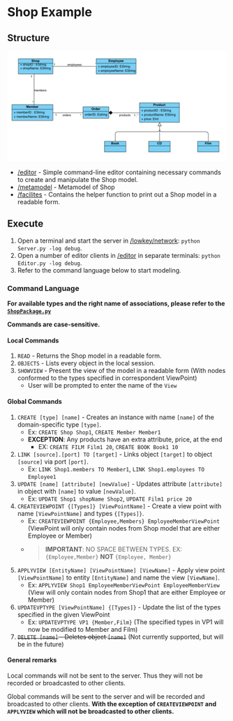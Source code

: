 # Shop Example

## Structure

![Image](./img/shop_metamodel.png)

- [/editor](./editor) - Simple command-line editor containing necessary commands to create and manipulate the Shop model.
- [/metamodel](./metamodel) - Metamodel of Shop
- [/facilites](./facilities) - Contains the helper function to print out a Shop model in a readable form.

## Execute

1. Open a terminal and start the server in [/lowkey/network](./lowkey/network): ```python Server.py -log debug```.
2. Open a number of editor clients in [/editor](./editor) in separate terminals: ```python Editor.py -log debug```.
3. Refer to the command language below to start modeling.

### Command Language
**For available types and the right name of associations, please refer to the [`ShopPackage.py`](./metamodel/ShopPackage.py)**

**Commands are case-sensitive.**

#### Local Commands
1. `READ` - Returns the Shop model in a readable form.
2. `OBJECTS` - Lists every object in the local session.
3. `SHOWVIEW` - Present the view of the model in a readable form (With nodes conformed to the types specified in correspondent ViewPoint)
   - User will be prompted to enter the name of the `View`

#### Global Commands
1. `CREATE [type] [name]` - Creates an instance with name `[name]` of the domain-specific type `[type]`.
    - Ex: `CREATE Shop Shop1`, `CREATE Member Member1`
    - **EXCEPTION**: Any products have an extra attribute, price, at the end
      - EX: `CREATE FILM Film1 20`, `CREATE BOOK Book1 10`
2. `LINK [source].[port] TO [target]` - Links object `[target]` to object `[source]` via port `[port]`.
    - Ex: `LINK Shop1.members TO Member1`, `LINK Shop1.employees TO Employee1`
3. `UPDATE [name] [attribute] [newValue]` - Updates attribute `[attribute]` in object with `[name]` to value `[newValue]`.
    - Ex: `UPDATE Shop1 shopName Shop2`, `UPDATE Film1 price 20`
4. `CREATEVIEWPOINT {[Types]} [ViewPointName]` - Create a view point with name `[ViewPointName]` and types `{[Types]}`.
    - Ex: `CREATEVIEWPOINT {Employee,Members} EmployeeMemberViewPoint` (ViewPoint will only contain nodes from Shop model that are either Employee or Member)
    - > **IMPORTANT**: NO SPACE BETWEEN TYPES. EX: `{Employee,Member}` **NOT** `{Employee, Member}`
5. `APPLYVIEW [EntityName] [ViewPointName] [ViewName]` - Apply view point `[ViewPointName]` to entity `[EntityName]` and name the view `[ViewName]`.
    - Ex: `APPLYVIEW Shop1 EmployeeMemberViewPoint EmployeeMemberView` (View will only contain nodes from Shop1 that are either Employee or Member)
6. `UPDATEVPTYPE [ViewPointName] {[Types]}` - Update the list of the types specified in the given ViewPoint
   - Ex: `UPDATEVPTYPE VP1 {Member,Film}` (The specified types in VP1 will now be modified to Member and Film)
7. ~~`DELETE [name]` - Deletes object `[name]`~~ (Not currently supported, but will be in the future)

#### General remarks

Local commands will not be sent to the server. Thus they will not be recorded or broadcasted to other clients. 

Global commands will be sent to the server and will be recorded and broadcasted to other clients. **With the exception of `CREATEVIEWPOINT` and `APPLYVIEW` which will not be broadcasted to other clients.**

